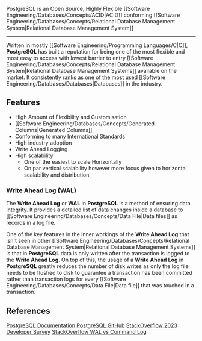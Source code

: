 PostgreSQL is an Open Source, Highly Flexible [[Software Engineering/Databases/Concepts/ACID|ACID]] conforming [[Software Engineering/Databases/Concepts/Relational Database Management System|Relational Database Management System]] 

----

Written in mostly [[Software Engineering/Programming Languages/C|C]], **PostgreSQL** has built a reputation for being one of the most flexible and most easy to access with lowest barrier to entry [[Software Engineering/Databases/Concepts/Relational Database Management System|Relational Database Management Systems]] available on the market. It consistently [ranks as one of the most used](https://survey.stackoverflow.co/2023/#section-most-popular-technologies-databases) [[Software Engineering/Databases/Databases|Databases]] in the industry.

## Features

- High Amount of Flexibility and Customisation
- [[Software Engineering/Databases/Concepts/Generated Columns|Generated Columns]]
- Conforming to many International Standards
- High industry adoption
- Write Ahead Logging
- High scalability
	- One of the easiest to scale Horizontally
	- On par vertical scalability however more focus given to horizontal scalability and distribution

### Write Ahead Log (WAL)

The **Write Ahead Log** or **WAL** in **PostgreSQL** is a method of ensuring data integrity. It provides a detailed list of data changes inside a database to [[Software Engineering/Databases/Concepts/Data File|Data files]] as records in a log file. 

One of the key features in the inner workings of the **Write Ahead Log** that isn't seen in other [[Software Engineering/Databases/Concepts/Relational Database Management System|Relational Database Management Systems]] is that in **PostgreSQL** data is only written after the transaction is logged to the **Write Ahead Log**. On top of this, the usage of a **Write Ahead Log** in **PostgreSQL** greatly reduces the number of disk writes as only the log file needs to be flushed to disk to guarantee a transaction has been committed rather than transaction logs for every [[Software Engineering/Databases/Concepts/Data File|Data file]] that was touched in a transaction.

## References

[PostgreSQL Documentation](https://www.postgresql.org/docs/current)
[PostgreSQL GitHub](https://github.com/postgres/postgres)
[StackOverflow 2023 Developer Survey](https://survey.stackoverflow.co/2023/#section-most-popular-technologies-databases)
[StackOverflow WAL vs Command Log](https://stackoverflow.com/questions/14181180/why-do-sql-databases-use-a-write-ahead-log-over-a-command-log)